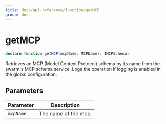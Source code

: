 ```yaml
---
title: docs/api-reference/function/getMCP
group: docs
---
```


# getMCP

```ts
declare function getMCP(mcpName: MCPName): IMCPSchema;
```

Retrieves an MCP (Model Context Protocol) schema by its name from the swarm's MCP schema service.
Logs the operation if logging is enabled in the global configuration.

## Parameters

| Parameter | Description |
|-----------|-------------|
| `mcpName` | The name of the mcp. |
